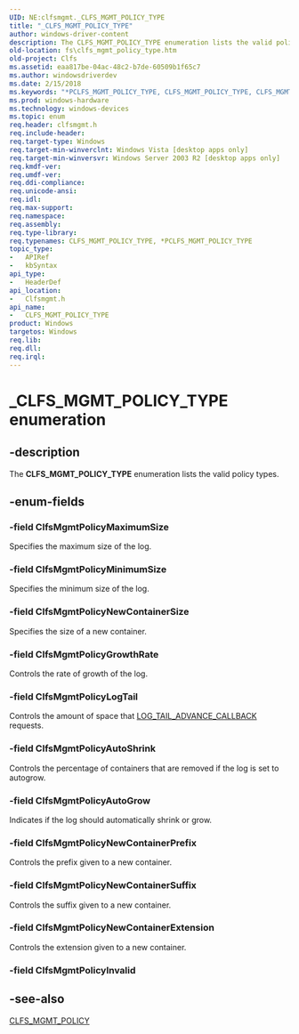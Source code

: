 ```yaml
---
UID: NE:clfsmgmt._CLFS_MGMT_POLICY_TYPE
title: "_CLFS_MGMT_POLICY_TYPE"
author: windows-driver-content
description: The CLFS_MGMT_POLICY_TYPE enumeration lists the valid policy types.
old-location: fs\clfs_mgmt_policy_type.htm
old-project: Clfs
ms.assetid: eaa817be-04ac-48c2-b7de-60509b1f65c7
ms.author: windowsdriverdev
ms.date: 2/15/2018
ms.keywords: "*PCLFS_MGMT_POLICY_TYPE, CLFS_MGMT_POLICY_TYPE, CLFS_MGMT_POLICY_TYPE enumeration [Files], ClfsMgmtPolicyAutoGrow, ClfsMgmtPolicyAutoShrink, ClfsMgmtPolicyGrowthRate, ClfsMgmtPolicyLogTail, ClfsMgmtPolicyMaximumSize, ClfsMgmtPolicyMinimumSize, ClfsMgmtPolicyNewContainerExtension, ClfsMgmtPolicyNewContainerPrefix, ClfsMgmtPolicyNewContainerSize, ClfsMgmtPolicyNewContainerSuffix, PCLFS_MGMT_POLICY_TYPE, PCLFS_MGMT_POLICY_TYPE enumeration pointer [Files], _CLFS_MGMT_POLICY_TYPE, clfsmgmt/CLFS_MGMT_POLICY_TYPE, clfsmgmt/ClfsMgmtPolicyAutoGrow, clfsmgmt/ClfsMgmtPolicyAutoShrink, clfsmgmt/ClfsMgmtPolicyGrowthRate, clfsmgmt/ClfsMgmtPolicyLogTail, clfsmgmt/ClfsMgmtPolicyMaximumSize, clfsmgmt/ClfsMgmtPolicyMinimumSize, clfsmgmt/ClfsMgmtPolicyNewContainerExtension, clfsmgmt/ClfsMgmtPolicyNewContainerPrefix, clfsmgmt/ClfsMgmtPolicyNewContainerSize, clfsmgmt/ClfsMgmtPolicyNewContainerSuffix, clfsmgmt/PCLFS_MGMT_POLICY_TYPE, fs.clfs_mgmt_policy_type"
ms.prod: windows-hardware
ms.technology: windows-devices
ms.topic: enum
req.header: clfsmgmt.h
req.include-header: 
req.target-type: Windows
req.target-min-winverclnt: Windows Vista [desktop apps only]
req.target-min-winversvr: Windows Server 2003 R2 [desktop apps only]
req.kmdf-ver: 
req.umdf-ver: 
req.ddi-compliance: 
req.unicode-ansi: 
req.idl: 
req.max-support: 
req.namespace: 
req.assembly: 
req.type-library: 
req.typenames: CLFS_MGMT_POLICY_TYPE, *PCLFS_MGMT_POLICY_TYPE
topic_type:
-	APIRef
-	kbSyntax
api_type:
-	HeaderDef
api_location:
-	Clfsmgmt.h
api_name:
-	CLFS_MGMT_POLICY_TYPE
product: Windows
targetos: Windows
req.lib: 
req.dll: 
req.irql: 
---
```


# _CLFS_MGMT_POLICY_TYPE enumeration


## -description


The <b>CLFS_MGMT_POLICY_TYPE</b> enumeration lists the valid policy types.


## -enum-fields




### -field ClfsMgmtPolicyMaximumSize

Specifies the maximum size of the log.


### -field ClfsMgmtPolicyMinimumSize

Specifies the minimum size of the log.


### -field ClfsMgmtPolicyNewContainerSize

Specifies the size of a new container.


### -field ClfsMgmtPolicyGrowthRate

Controls the rate of growth of the log. 


### -field ClfsMgmtPolicyLogTail

Controls the amount of space that   <a href="https://msdn.microsoft.com/dfa64e5e-55ef-4102-90d5-104b1a624267">LOG_TAIL_ADVANCE_CALLBACK</a> requests.


### -field ClfsMgmtPolicyAutoShrink

Controls the percentage of containers that are removed if the log is set to autogrow.


### -field ClfsMgmtPolicyAutoGrow

Indicates if the log should automatically shrink or grow.


### -field ClfsMgmtPolicyNewContainerPrefix

Controls the prefix given to a new container.


### -field ClfsMgmtPolicyNewContainerSuffix

Controls the suffix given to a new container.


### -field ClfsMgmtPolicyNewContainerExtension

Controls the extension given to a new container.


### -field ClfsMgmtPolicyInvalid




## -see-also




<a href="https://msdn.microsoft.com/library/windows/hardware/ff541842">CLFS_MGMT_POLICY</a>
 

 

